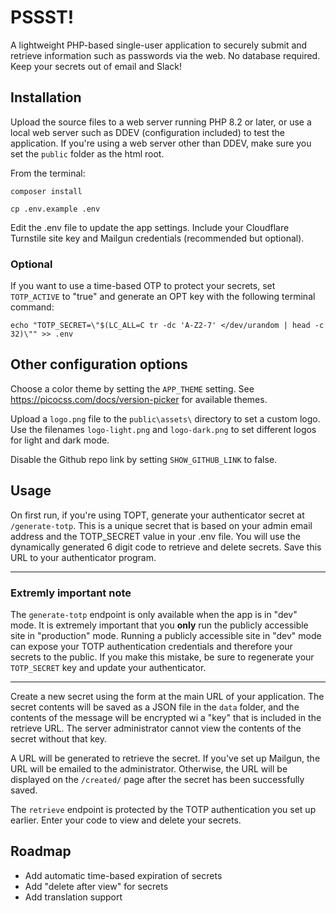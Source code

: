 # PSSST!

A lightweight PHP-based single-user application to securely submit and retrieve information such as passwords via the web. No database required. Keep your secrets out of email and Slack!

## Installation

Upload the source files to a web server running PHP 8.2 or later, or use a local web server such as DDEV (configuration included) to test the application. If you're using a web server other than DDEV, make sure you set the `public` folder as the html root.

From the terminal:

`composer install`

`cp .env.example .env`

Edit the .env file to update the app settings. Include your Cloudflare Turnstile site key and Mailgun credentials (recommended but optional).


### Optional

If you want to use a time-based OTP to protect your secrets, set `TOTP_ACTIVE` to "true" and generate an OPT key with the following terminal command:

`echo "TOTP_SECRET=\"$(LC_ALL=C tr -dc 'A-Z2-7' </dev/urandom | head -c 32)\"" >> .env`

## Other configuration options

Choose a color theme by setting the `APP_THEME` setting. See https://picocss.com/docs/version-picker for available themes.

Upload a `logo.png` file to the `public\assets\` directory to set a custom logo. Use the filenames `logo-light.png` and `logo-dark.png` to set different logos for light and dark mode.

Disable the Github repo link by setting `SHOW_GITHUB_LINK` to false.

## Usage

On first run, if you're using TOPT, generate your authenticator secret at `/generate-totp`. This is a unique secret that is based on your admin email address and the TOTP_SECRET value in your .env file. You will use the dynamically generated 6 digit code to retrieve and delete secrets. Save this URL to your authenticator program.
___ 

### Extremly important note

The `generate-totp` endpoint is only available when the app is in "dev" mode. It is extremely important that you **only** run the publicly accessible site in "production" mode. Running a publicly accessible site in "dev" mode can expose your TOTP authentication credentials and therefore your secrets to the public. If you make this mistake, be sure to regenerate your `TOTP_SECRET` key and update your authenticator.
___

Create a new secret using the form at the main URL of your application. The secret contents will be saved as a JSON file in the `data` folder, and the contents of the message will be encrypted wi a "key" that is included in the retrieve URL. The server administrator cannot view the contents of the secret without that key.

A URL will be generated to retrieve the secret. If you've set up Mailgun, the URL will be emailed to the administrator. Otherwise, the URL will be displayed on the `/created/` page after the secret has been successfully saved.

The `retrieve` endpoint is protected by the TOTP authentication you set up earlier. Enter your code to view and delete your secrets.

## Roadmap

* Add automatic time-based expiration of secrets
* Add "delete after view" for secrets
* Add translation support
